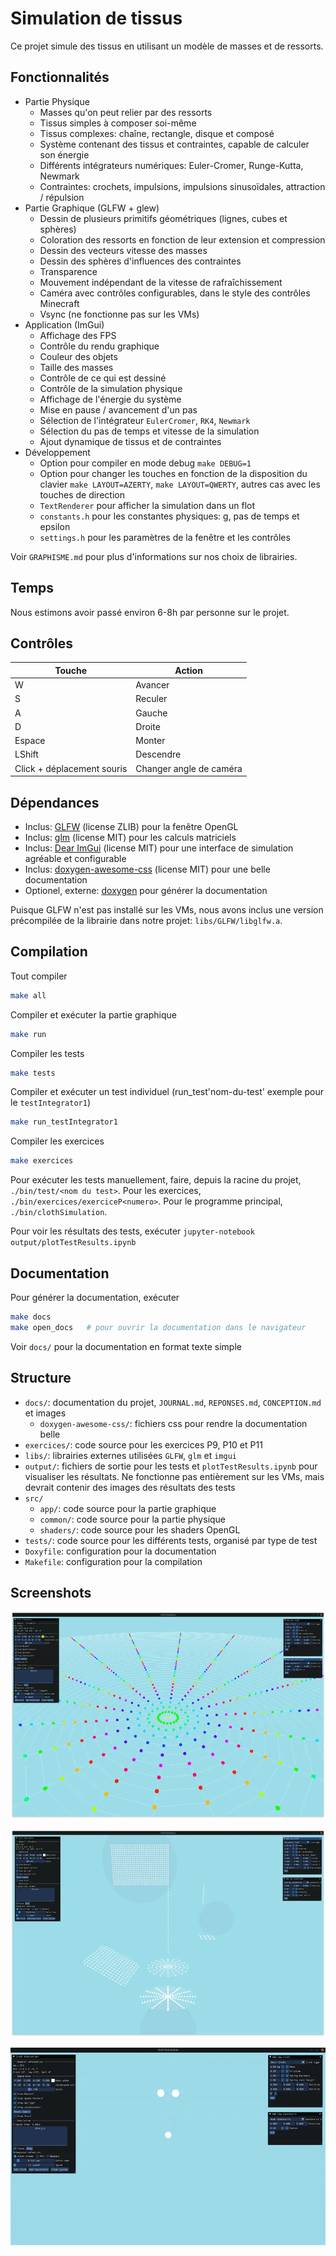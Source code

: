# Simulation de tissus

Ce projet simule des tissus en utilisant un modèle de masses et de ressorts.

## Fonctionnalités

- Partie Physique
  - Masses qu'on peut relier par des ressorts
  - Tissus simples à composer soi-même
  - Tissus complexes: chaîne, rectangle, disque et composé
  - Système contenant des tissus et contraintes, capable de calculer son énergie
  - Différents intégrateurs numériques: Euler-Cromer, Runge-Kutta, Newmark
  - Contraintes: crochets, impulsions, impulsions sinusoïdales, attraction / répulsion
- Partie Graphique (GLFW + glew)
  - Dessin de plusieurs primitifs géométriques (lignes, cubes et sphères)
  - Coloration des ressorts en fonction de leur extension et compression
  - Dessin des vecteurs vitesse des masses
  - Dessin des sphères d'influences des contraintes
  - Transparence
  - Mouvement indépendant de la vitesse de rafraîchissement
  - Caméra avec contrôles configurables, dans le style des contrôles Minecraft
  - Vsync (ne fonctionne pas sur les VMs)
- Application (ImGui)
  - Affichage des FPS
  - Contrôle du rendu graphique
  - Couleur des objets
  - Taille des masses
  - Contrôle de ce qui est dessiné
  - Contrôle de la simulation physique
  - Affichage de l'énergie du système
  - Mise en pause / avancement d'un pas
  - Sélection de l'intégrateur `EulerCromer`, `RK4`, `Newmark`
  - Sélection du pas de temps et vitesse de la simulation
  - Ajout dynamique de tissus et de contraintes
- Développement
  - Option pour compiler en mode debug `make DEBUG=1`
  - Option pour changer les touches en fonction de la disposition du clavier `make LAYOUT=AZERTY`, `make LAYOUT=QWERTY`, autres cas avec les touches de direction
  - `TextRenderer` pour afficher la simulation dans un flot
  - `constants.h` pour les constantes physiques: g, pas de temps et epsilon
  - `settings.h` pour les paramètres de la fenêtre et les contrôles

Voir `GRAPHISME.md` pour plus d'informations sur nos choix de librairies.

## Temps

Nous estimons avoir passé environ 6-8h par personne sur le projet.

## Contrôles

| Touche                     | Action                  |
|----------------------------|-------------------------|
| W                          | Avancer                 |
| S                          | Reculer                 |
| A                          | Gauche                  |
| D                          | Droite                  |
| Espace                     | Monter                  |
| LShift                     | Descendre               |
| Click + déplacement souris | Changer angle de caméra |

## Dépendances

- Inclus: [GLFW](https://github.com/glfw/glfw) (license ZLIB) pour la fenêtre OpenGL
- Inclus: [glm](https://github.com/g-truc/glm) (license MIT) pour les calculs matriciels
- Inclus: [Dear ImGui](https://github.com/ocornut/imgui) (license MIT) pour une interface de simulation agréable et configurable
- Inclus: [doxygen-awesome-css](https://github.com/jothepro/doxygen-awesome-css) (license MIT) pour une belle documentation
- Optionel, externe: [doxygen](https://github.com/doxygen/doxygen) pour générer la documentation

Puisque GLFW n'est pas installé sur les VMs, nous avons inclus une version précompilée de la librairie dans notre projet: `libs/GLFW/libglfw.a`.

## Compilation

Tout compiler

```bash
make all
```

Compiler et exécuter la partie graphique

```bash
make run
```

Compiler les tests

```bash
make tests
```

Compiler et exécuter un test individuel (run_test'nom-du-test' exemple pour le `testIntegrator1`)

```bash
make run_testIntegrator1
```

Compiler les exercices

```bash
make exercices
```

Pour exécuter les tests manuellement, faire, depuis la racine du projet, `./bin/test/<nom du test>`. Pour les exercices, `./bin/exercices/exerciceP<numero>`. Pour le programme principal, `./bin/clothSimulation`.

Pour voir les résultats des tests, exécuter `jupyter-notebook output/plotTestResults.ipynb`

## Documentation

Pour générer la documentation, exécuter

```bash
make docs
make open_docs   # pour ouvrir la documentation dans le navigateur
```

Voir `docs/` pour la documentation en format texte simple

## Structure

- `docs/`: documentation du projet, `JOURNAL.md`, `REPONSES.md`, `CONCEPTION.md` et images
  - `doxygen-awesome-css/`: fichiers css pour rendre la documentation belle
- `exercices/`: code source pour les exercices P9, P10 et P11
- `libs/`: librairies externes utilisées `GLFW`, `glm` et `imgui`
- `output/`: fichiers de sortie pour les tests et `plotTestResults.ipynb` pour visualiser les résultats. Ne fonctionne pas entièrement sur les VMs, mais devrait contenir des images des résultats des tests
- `src/`
  - `app/`: code source pour la partie graphique
  - `common/`: code source pour la partie physique
  - `shaders/`: code source pour les shaders OpenGL
- `tests/`: code source pour les différents tests, organisé par type de test
- `Doxyfile`: configuration pour la documentation
- `Makefile`: configuration pour la compilation

## Screenshots

![Grand tissu circulaire multicolore, avec un menu permettant de contrôler la simulation](docs/imgs/big_cloth.webp)

![Tous les tissus dans différentes configurations, avec différentes contraintes](docs/imgs/many_cloths.webp)

![Exercice P10 en version graphique](docs/imgs/exP11.webp)
